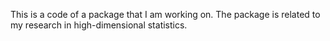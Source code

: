 This is a code of a package that I am working on.
The package is related to my research in high-dimensional statistics.
